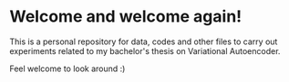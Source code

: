 # Welcome and welcome again!
This is a personal repository for data, codes and other files to carry out experiments related to my bachelor's thesis on Variational Autoencoder.

Feel welcome to look around :)
